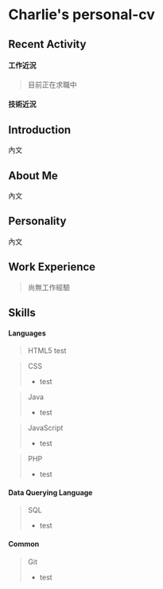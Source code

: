 # Charlie's personal-cv

Recent Activity
---------------

#### 工作近況
> 目前正在求職中

#### 技術近況
>

Introduction
------------
內文

About Me
--------
內文

Personality
-----------
內文

Work Experience
---------------
> 尚無工作經驗

Skills
------

#### Languages

> HTML5
> test

> CSS
> * test 

> Java
> * test

> JavaScript
> * test

> PHP
> * test  

#### Data Querying Language

> SQL
> * test

#### Common
> Git
> * test
